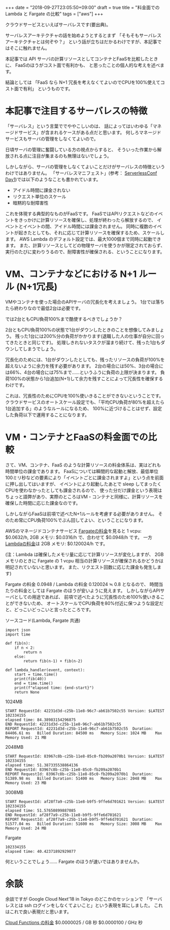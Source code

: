 +++
date = "2018-09-27T23:05:50+09:00"
draft = true
title = "料金面での Lambda と Fargate の比較"
tags = ["aws"]
+++

クラウドサービスといえばサーバレスです(要出典)。

サーバレスアーキテクチャの話を始めようとするとまず
「そもそもサーバレスアーキテクチャとは何ぞや？」
という話が立ちはだかるわけですが、本記事ではそこに触れません。

本記事では API サーバの計算リソースとしてコンテナとFaaSを比較したときに、
FaaSのほうがコスト面で有利かも、
と思ったことの個人的な考えを述べます。

結論としては
「FaaS なら N+1 冗長を考えなくてよいのでCPUを100%使えてコスト面で有利」
というものです。

<!--more-->

# 本記事で注目するサーバレスの特徴

「サーバレス」という言葉ででややこしいのは、
話によってはいわゆる「マネージドサービス」が含まれるケースがある点だと思います。
何しろマネージドサービスもサーバの管理をしなくてよいので。

日頃サーバの管理に奮闘している方の視点からすると、
そういった作業から解放される点に注目が集まるのも無理はないでしょう。

しかしながら、サーバの管理をしなくてよいことだけがサーバレスの特徴というわけではありません。
「サーバレスマニフェスト」(参考： [ServerlessConf Day1](https://yoshidashingo.hatenablog.com/entry/2016/05/27/201120))では以下のようなことも書かれています。

- アイドル時間に課金されない
- リクエスト単位のスケール
- 暗黙的な耐障害性

これを体現する典型的なものがFaaSです。
FaaSではAPIリクエストなどのイベントをきっかけに計算リソースを確保し、処理が終わったら解放するので、
イベントとイベントの間、アイドル時間には課金されません。
同時に複数のイベントが起きたとしても、それに応じて計算リソースを確保するため、スケールします。
AWS Lambda のデフォルト設定では、最大1000個まで同時に起動できます。
また、計算リソースとしてどの物理サーバを使うかが限定されておらず、
実行のたびに変わりうるので、耐障害性が確保される、ということになります。

# VM、コンテナなどにおける N+1 ルール (N+1冗長)

VMやコンテナを使った場合のAPIサーバの冗長化を考えましょう。
1台では落ちたら終わりなので最低2台は必要です。

では2台ともCPU負荷100%まで酷使するべきでしょうか？

2台ともCPU負荷100%の状態で1台がダウンしたときのことを想像してみましょう。
残った1台には200%分の負荷がかかります(退職した人の仕事が自分に回ってきたときと同じです)。
処理しきれないタスクが溜まり続けて、残った1台もダウンしてしまうでしょう。

冗長化のためには、1台がダウンしたとしても、残ったリソースの負荷が100%を超えないように余力を残す必要があります。
2台の場合には50%、3台の場合には66%、4台の場合には75%まで……というふうに負荷の上限が決まります。
負荷100%の状態から1台追加(N+1)して余力を残すことによって冗長性を確保するわけです。

これは、冗長性のためにCPUを100%使いきることができないということです。
クラウドサービスのオートスケール設定でも、「平均CPU負荷が80%を超えたら1台追加する」のようなルールになるため、
100%に近づけることはせず、設定した負荷以下で運用することになります。


# VM・コンテナとFaaSの料金面での比較

さて、VM、コンテナ、FaaS のような計算リソースの料金体系は、実はどれも時間単位の課金であります。
FaaSについては瞬間的な起動と解放、最低単位100ミリ秒などの要素により「イベントごとに課金されますよ」という点を前面に押し出してはいますが、
イベントにより起動したあとで sleep してまったくCPUを使わなかったとしても課金されるので、
使った分だけ課金という表現はちょっと語弊があり、実際のところはVM・コンテナと同様に、計算リソースを確保した時間に応じた課金なのです。

しかしながらFaaSは前項で述べたN+1ルールを考慮する必要がありません。
そのため常にCPU負荷100%でぶん回してよい、ということになります。

AWSのマネージドコンテナサービス [Fargateの料金](https://aws.amazon.com/jp/fargate/pricing/)を見ると
1 vcpu: $0.0632/h, 2GB メモリ: $0.0316/h で、合わせて $0.0948/h です。
一方[Lambdaの料金](https://aws.amazon.com/jp/lambda/pricing/)は 2GB メモリ: $0.120024/h です。

(注：Lambda は確保したメモリ量に応じて計算リソースが変化しますが、
2GB メモリのときに Fargate の 1 vcpu 相当の計算リソースが確保されるかどうかは明記されていないと思います。
また、リクエスト回数に応じた課金も発生します)

Fargate の料金 0.0948 / Lambda の料金 0.120024 ≒ 0.8 となるので、
時間当たりの料金としては Fargate のほうが安いように見えます。
しかしながらAPIサーバとしての用途であれば、
前項で述べたように冗長性のため100%使いきることができないため、
オートスケールでCPU負荷を80%付近に保つような設定だと、どっこいどっこいと言ったところです。

ソースコード(Lambda, Fargate 共通)

```
import json
import time

def fib(n):
    if n < 2:
        return n
    else:
        return fib(n-1) + fib(n-2)

def lambda_handler(event, context):
    start = time.time()
    print(fib(40))
    end = time.time()
    print(f"elapsed time: {end-start}")
    return None
```


1024MB
```
START RequestId: 42231d3d-c25b-11e8-96c7-ab61b7502c55 Version: $LATEST
102334155
elapsed time: 84.38983154296875
END RequestId: 42231d3d-c25b-11e8-96c7-ab61b7502c55
REPORT RequestId: 42231d3d-c25b-11e8-96c7-ab61b7502c55	Duration: 84406.61 ms	Billed Duration: 84500 ms 	Memory Size: 1024 MB	Max Memory Used: 21 MB
```

2048MB
```
START RequestId: 83967c8b-c25b-11e8-85c0-fb209a2070b1 Version: $LATEST
102334155
elapsed time: 51.387335538864136
END RequestId: 83967c8b-c25b-11e8-85c0-fb209a2070b1
REPORT RequestId: 83967c8b-c25b-11e8-85c0-fb209a2070b1	Duration: 51389.98 ms	Billed Duration: 51400 ms 	Memory Size: 2048 MB	Max Memory Used: 23 MB
```

3008MB
```
START RequestId: af28f7a9-c25b-11e8-b9f5-9ffe6d701621 Version: $LATEST
102334155
elapsed time: 51.57650899887085
END RequestId: af28f7a9-c25b-11e8-b9f5-9ffe6d701621
REPORT RequestId: af28f7a9-c25b-11e8-b9f5-9ffe6d701621	Duration: 51577.04 ms	Billed Duration: 51600 ms 	Memory Size: 3008 MB	Max Memory Used: 24 MB
```


Fargate
```
102334155
elapsed time: 40.42371892929077
```

何ということでしょう…… Fargate のほうが速いではありませんか。


# 余談

余談ですが Google Cloud Next'18 in Tokyo のどこかのセッションで
「サーバレスとは ssh ログインをしなくてよいこと」という表現を耳にしました。
これはこれで良い表現だと思います。


[Cloud Functions の料金](https://cloud.google.com/functions/?hl=ja)
$0.0000025	/ GB 秒
$0.0000100 / GHz 秒
